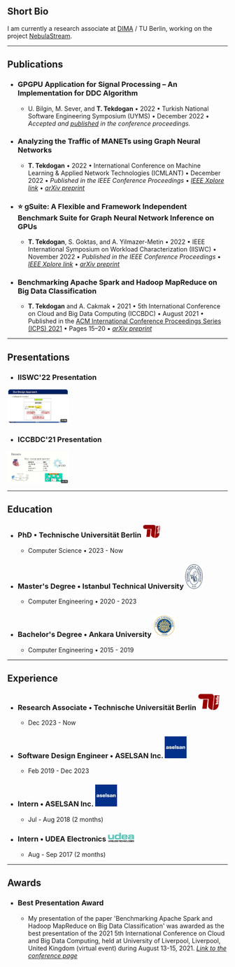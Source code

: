 ## Short Bio
I am currently a research associate at [DIMA](https://www.tu.berlin/dima) / TU Berlin, working on the project [NebulaStream](https://nebula.stream/).

---


## Publications

- ### GPGPU Application for Signal Processing – An Implementation for DDC Algorithm
  - U. Bilgin, M. Sever, and **T. Tekdogan** • 2022 • Turkish National Software Engineering Symposium (UYMS) • December 2022 • _Accepted and [_published_](https://ekitap.atauni.edu.tr/index.php/16-ulusal-yazilim-muhendisligi-sempozyumu-bildiri-kitabi/) in the conference proceedings._

- ### Analyzing the Traffic of MANETs using Graph Neural Networks
  - **T. Tekdogan** • 2022 • International Conference on Machine Learning & Applied Network Technologies (ICMLANT) • December 2022 • _Published in the IEEE Conference Proceedings_ • [_IEEE Xplore link_](https://ieeexplore.ieee.org/document/9996518) • [_arXiv preprint_](https://arxiv.org/abs/2212.08923)

- ### ⭐ gSuite: A Flexible and Framework Independent Benchmark Suite for Graph Neural Network Inference on GPUs
  - **T. Tekdogan**, S. Goktas, and A. Yilmazer-Metin • 2022 • IEEE International Symposium on Workload Characterization (IISWC) • November 2022 • _Published in the IEEE Conference Proceedings_ • [_IEEE Xplore link_](https://ieeexplore.ieee.org/abstract/document/9975401) • [_arXiv preprint_](https://arxiv.org/abs/2210.11601)

- ### Benchmarking Apache Spark and Hadoop MapReduce on Big Data Classification
  - **T. Tekdogan** and A. Cakmak • 2021 • 5th International Conference on Cloud and Big Data Computing (ICCBDC) • August 2021 • Published in the [ACM International Conference Proceedings Series (ICPS) 2021](https://dl.acm.org/doi/fullHtml/10.1145/3481646.3481649) • Pages 15–20 • [_arXiv preprint_](https://arxiv.org/abs/2209.10637)


---

## Presentations

- ### IISWC'22 Presentation  
[<img src="./gh1.PNG" width="140">](https://youtu.be/HunX54vqUcc)

- ### ICCBDC'21 Presentation
[<img src="./gh2.PNG" width="140">](https://youtu.be/bikQj8yqIJw)

---

## Education

- ### PhD • Technische Universität Berlin <img src="./tu.png" width="40">
  - Computer Science • 2023 - Now

- ### Master's Degree • Istanbul Technical University <img src="./itu.jpg" width="40">
  - Computer Engineering • 2020 - 2023

- ### Bachelor's Degree • Ankara University <img src="./au.png" width="50">
  - Computer Engineering • 2015 - 2019

---

## Experience

- ### Research Associate • Technische Universität Berlin <img src="./tu.png" width="50">
  - Dec 2023 - Now

- ### Software Design Engineer • ASELSAN Inc.  <img src="./asel.jpg" width="50">
  - Feb 2019 - Dec 2023

- ### Intern • ASELSAN Inc.  <img src="./asel.jpg" width="50">
  - Jul - Aug 2018 (2 months)

- ### Intern • UDEA Electronics  <img src="./udea.png" width="60">
  - Aug - Sep 2017 (2 months)

---

## Awards

- ### Best Presentation Award
  - My presentation of the paper 'Benchmarking Apache Spark and Hadoop MapReduce on Big Data Classification' was awarded as the best presentation of the 2021 5th International Conference on Cloud and Big Data Computing, held at University of Liverpool, Liverpool, United Kingdom (virtual event) during August 13-15, 2021. [_Link to the conference page_](http://www.iccbdc.org/iccbdc21.html)

